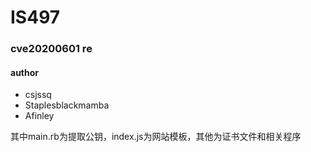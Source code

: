 # IS497
### cve20200601 re

#### author
- csjssq
- Staplesblackmamba
- Afinley

其中main.rb为提取公钥，index.js为网站模板，其他为证书文件和相关程序
